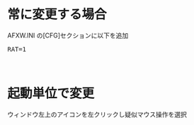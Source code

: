 # 常に変更する場合
AFXW.INI
の[CFG]セクションに以下を追加
<pre>
RAT=1
</pre>  
<br/>

# 起動単位で変更
<pre>
ウィンドウ左上のアイコンを左クリックし疑似マウス操作を選択
</pre>
